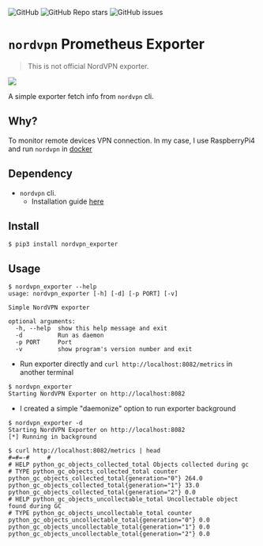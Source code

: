 ![GitHub](https://img.shields.io/github/license/veerendra2/nordvpn-exporter)
![GitHub Repo stars](https://img.shields.io/github/stars/veerendra2/nordvpn-exporter)
![GitHub issues](https://img.shields.io/github/issues/veerendra2/nordvpn-exporter)

# `nordvpn` Prometheus Exporter
> This is not official NordVPN exporter. 

[<img src="https://user-images.githubusercontent.com/8393701/138961711-e56542f4-0ac0-4113-bbec-6172e4ce066e.png">](https://user-images.githubusercontent.com/8393701/138961711-e56542f4-0ac0-4113-bbec-6172e4ce066e.png)


A simple exporter fetch info from `nordvpn` cli. 

## Why?
To monitor remote devices VPN connection. In my case, I use RaspberryPi4 and run `nordvpn` in [docker](https://github.com/bubuntux/nordvpn)

## Dependency
* `nordvpn` cli.
   * Installation guide [here](https://support.nordvpn.com/FAQ/Setup-tutorials/1182453582/Installing-and-using-NordVPN-on-Linux.htm)

## Install
```
$ pip3 install nordvpn_exporter
```
## Usage
```
$ nordvpn_exporter --help
usage: nordvpn_exporter [-h] [-d] [-p PORT] [-v]

Simple NordVPN exporter

optional arguments:
  -h, --help  show this help message and exit
  -d          Run as daemon
  -p PORT     Port
  -v          show program's version number and exit
```
* Run exporter directly and `curl http://localhost:8082/metrics` in another terminal
```
$ nordvpn_exporter 
Starting NordVPN Exporter on http://localhost:8082
```
* I created a simple "daemonize" option to run exporter background 
```
$ nordvpn_exporter -d
Starting NordVPN Exporter on http://localhost:8082
[*] Running in background

$ curl http://localhost:8082/metrics | head
#=#=-#     #                                                                                                                                     
# HELP python_gc_objects_collected_total Objects collected during gc
# TYPE python_gc_objects_collected_total counter
python_gc_objects_collected_total{generation="0"} 264.0
python_gc_objects_collected_total{generation="1"} 33.0
python_gc_objects_collected_total{generation="2"} 0.0
# HELP python_gc_objects_uncollectable_total Uncollectable object found during GC
# TYPE python_gc_objects_uncollectable_total counter
python_gc_objects_uncollectable_total{generation="0"} 0.0
python_gc_objects_uncollectable_total{generation="1"} 0.0
python_gc_objects_uncollectable_total{generation="2"} 0.0
```
